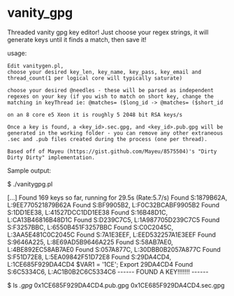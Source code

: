 vanity_gpg
==========

Threaded vanity gpg key editor! Just choose your regex strings, it will generate keys until it finds a match, then save it!



usage:

    Edit vanitygen.pl, 
    choose your desired key_len, key_name, key_pass, key_email and thread_count(1 per logical core will typically saturate)
    
    choose your desired @needles - these will be parsed as independent regexes on your key (if you wish to match on short key, change the matching in keyThread ie: @matches= ($long_id -> @matches= ($short_id
    
    on an 8 core e5 Xeon it is roughly 5 2048 bit RSA keys/s
    
    Once a key is found, a <key_id>.sec.gpg, and <key_id>.pub.gpg will be generated in the working folder - you can remove any other extraneous .sec and .pub files created during the process (one per thread).
    
    Based off of Mayeu (https://gist.github.com/Mayeu/8575504)'s "Dirty Dirty Dirty" implementation.
    
    


Sample output:

 $ ./vanitygpg.pl

[...]
Found 169 keys so far, running for 29.5s (Rate:5.7/s)
Found S:1879B62A, L:9EE770521879B62A
Found S:BF9905B2, L:F0C32BCABF9905B2
Found S:1DD1EE38, L:41527DCC1DD1EE38
Found S:16B48D1C, L:CA13B46816B48D1C
Found S:D239C7C5, L:1A987705D239C7C5
Found S:F3257BBC, L:6550B451F3257BBC
Found S:C0C2045C, L:3AA5E481C0C2045C
Found S:7A1E3EEF, L:EED532257A1E3EEF
Found S:9646A225, L:8E69AD5B9646A225
Found S:58AB7AE0, L:4BE892EC58AB7AE0
Found S:057A877C, L:30DBB0B2057A877C
Found S:F51D72E8, L:5EA09842F51D72E8
Found S:29DA4CD4, L:1CE685F929DA4CD4
$VAR1 = '1CE';
Export 29DA4CD4
Found S:6C5334C6, L:AC1B0B2C6C5334C6
------ FOUND A KEY!!!!!!! ------

 $ ls *.gpg*
0x1CE685F929DA4CD4.pub.gpg  0x1CE685F929DA4CD4.sec.gpg
